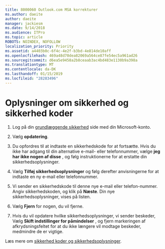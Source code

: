 ```yaml
---
title: 8000060 Outlook.com MSA korrekturer
ms.author: daeite
author: daeite
manager: jackiesm
ms.date: 9/14/2018
ms.audience: ITPro
ms.topic: article
ROBOTS: NOINDEX, NOFOLLOW
localization_priority: Priority
ms.assetid: a4403b0c-6f4c-4e2f-b3bd-4e814de10aff
ms.openlocfilehash: 469a48d70dea82069a564ce87fe54ec5a961ad26
ms.sourcegitcommit: d6ea5e9458a2b8ceaab3ac4bd483e1130b9a398a
ms.translationtype: MT
ms.contentlocale: da-DK
ms.lasthandoff: 01/15/2019
ms.locfileid: "28283496"
---
```

# <a name="security-info-and-security-codes"></a>Oplysninger om sikkerhed og sikkerhed koder

1. Log på din [grundlæggende sikkerhed](https://account.microsoft.com/security) side med din Microsoft-konto. 
    
2. Vælg **opdatering**. 
    
3. Du opfordres til at indtaste en sikkerhedskode for at fortsætte. Hvis du ikke har adgang til din alternative e-mail- eller telefonnummer, vælge **jeg har ikke nogen af disse** , og følg instruktionerne for at erstatte din sikkerhedsoplysninger. 
    
4. Vælg **Tilføj sikkerhedsoplysninger** og følg derefter anvisningerne for at indtaste en ny e-mail eller telefonnummer. 
    
5. Vi sender en sikkerhedskode til denne nye e-mail eller telefon-nummer. Angiv sikkerhedskoden, og klik på **Næste**. Din nye sikkerhedsoplysninger, vises på listen. 
    
6. Vælg **Fjern** for nogen, du vil fjerne. 
    
7. Hvis du vil opdatere hvilke sikkerhedsoplysninger, vi sender beskeder, Vælg **Skift indstillinger for påmindelser** , og fjern markeringen af afkrydsningsfeltet for at du ikke længere vil modtage beskeder, medmindre de er vigtige. 
    
Læs mere om [sikkerhed koder og sikkerhedsoplysninger](https://support.microsoft.com/help/12428/).
  

